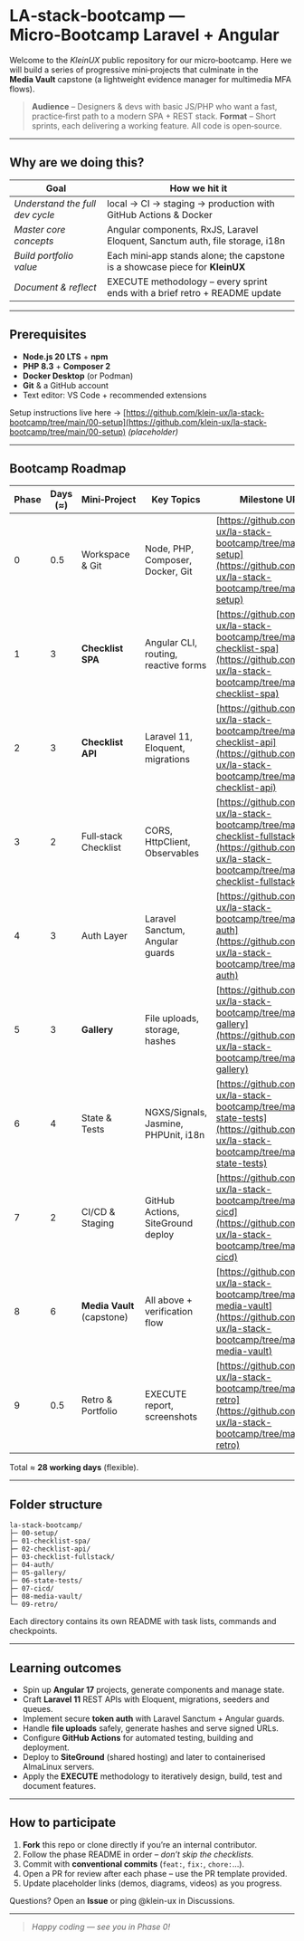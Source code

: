 # LA‑stack‑bootcamp — Micro‑Bootcamp **Laravel + Angular**

Welcome to the *KleinUX* public repository for our micro‑bootcamp.
Here we will build a series of progressive mini‑projects that culminate in the **Media Vault** capstone (a lightweight evidence manager for multimedia MFA flows).

> **Audience** – Designers & devs with basic JS/PHP who want a fast, practice‑first path to a modern SPA + REST stack.
> **Format** – Short sprints, each delivering a working feature. All code is open‑source.

---

## Why are we doing this?

| Goal                            | How we hit it                                                                |
| ------------------------------- | ---------------------------------------------------------------------------- |
| *Understand the full dev cycle* | local → CI → staging → production with GitHub Actions & Docker               |
| *Master core concepts*          | Angular components, RxJS, Laravel Eloquent, Sanctum auth, file storage, i18n |
| *Build portfolio value*         | Each mini‑app stands alone; the capstone is a showcase piece for **KleinUX** |
| *Document & reflect*            | EXECUTE methodology – every sprint ends with a brief retro + README update   |

---

## Prerequisites

* **Node.js 20 LTS** + **npm**
* **PHP 8.3** + **Composer 2**
* **Docker Desktop** (or Podman)
* **Git** & a GitHub account
* Text editor: VS Code + recommended extensions

Setup instructions live here → [https://github.com/klein-ux/la-stack-bootcamp/tree/main/00-setup](https://github.com/klein-ux/la-stack-bootcamp/tree/main/00-setup) *(placeholder)*

---

## Bootcamp Roadmap

| Phase | Days (≈) | Mini‑Project               | Key Topics                           | Milestone URL                                                                                                                                                    |
| ----- | -------- | -------------------------- | ------------------------------------ | ---------------------------------------------------------------------------------------------------------------------------------------------------------------- |
| 0     | 0.5      | Workspace & Git            | Node, PHP, Composer, Docker, Git     | [https://github.com/klein-ux/la-stack-bootcamp/tree/main/00-setup](https://github.com/klein-ux/la-stack-bootcamp/tree/main/00-setup)                             |
| 1     | 3        | **Checklist SPA**          | Angular CLI, routing, reactive forms | [https://github.com/klein-ux/la-stack-bootcamp/tree/main/01-checklist-spa](https://github.com/klein-ux/la-stack-bootcamp/tree/main/01-checklist-spa)             |
| 2     | 3        | **Checklist API**          | Laravel 11, Eloquent, migrations     | [https://github.com/klein-ux/la-stack-bootcamp/tree/main/02-checklist-api](https://github.com/klein-ux/la-stack-bootcamp/tree/main/02-checklist-api)             |
| 3     | 2        | Full‑stack Checklist       | CORS, HttpClient, Observables        | [https://github.com/klein-ux/la-stack-bootcamp/tree/main/03-checklist-fullstack](https://github.com/klein-ux/la-stack-bootcamp/tree/main/03-checklist-fullstack) |
| 4     | 3        | Auth Layer                 | Laravel Sanctum, Angular guards      | [https://github.com/klein-ux/la-stack-bootcamp/tree/main/04-auth](https://github.com/klein-ux/la-stack-bootcamp/tree/main/04-auth)                               |
| 5     | 3        | **Gallery**                | File uploads, storage, hashes        | [https://github.com/klein-ux/la-stack-bootcamp/tree/main/05-gallery](https://github.com/klein-ux/la-stack-bootcamp/tree/main/05-gallery)                         |
| 6     | 4        | State & Tests              | NGXS/Signals, Jasmine, PHPUnit, i18n | [https://github.com/klein-ux/la-stack-bootcamp/tree/main/06-state-tests](https://github.com/klein-ux/la-stack-bootcamp/tree/main/06-state-tests)                 |
| 7     | 2        | CI/CD & Staging            | GitHub Actions, SiteGround deploy    | [https://github.com/klein-ux/la-stack-bootcamp/tree/main/07-cicd](https://github.com/klein-ux/la-stack-bootcamp/tree/main/07-cicd)                               |
| 8     | 6        | **Media Vault** (capstone) | All above + verification flow        | [https://github.com/klein-ux/la-stack-bootcamp/tree/main/08-media-vault](https://github.com/klein-ux/la-stack-bootcamp/tree/main/08-media-vault)                 |
| 9     | 0.5      | Retro & Portfolio          | EXECUTE report, screenshots          | [https://github.com/klein-ux/la-stack-bootcamp/tree/main/09-retro](https://github.com/klein-ux/la-stack-bootcamp/tree/main/09-retro)                             |

Total ≈ **28 working days** (flexible).

---

## Folder structure

```text
la-stack-bootcamp/
├─ 00-setup/
├─ 01-checklist-spa/
├─ 02-checklist-api/
├─ 03-checklist-fullstack/
├─ 04-auth/
├─ 05-gallery/
├─ 06-state-tests/
├─ 07-cicd/
├─ 08-media-vault/
└─ 09-retro/
```

Each directory contains its own README with task lists, commands and checkpoints.

---

## Learning outcomes

* Spin up **Angular 17** projects, generate components and manage state.
* Craft **Laravel 11** REST APIs with Eloquent, migrations, seeders and queues.
* Implement secure **token auth** with Laravel Sanctum + Angular guards.
* Handle **file uploads** safely, generate hashes and serve signed URLs.
* Configure **GitHub Actions** for automated testing, building and deployment.
* Deploy to **SiteGround** (shared hosting) and later to containerised AlmaLinux servers.
* Apply the **EXECUTE** methodology to iteratively design, build, test and document features.

---

## How to participate

1. **Fork** this repo or clone directly if you’re an internal contributor.
2. Follow the phase README in order – *don’t skip the checklists*.
3. Commit with **conventional commits** (`feat:`, `fix:`, `chore:`…).
4. Open a PR for review after each phase – use the PR template provided.
5. Update placeholder links (demos, diagrams, videos) as you progress.

Questions? Open an **Issue** or ping @klein-ux in Discussions.

---

> *Happy coding — see you in Phase 0!*
